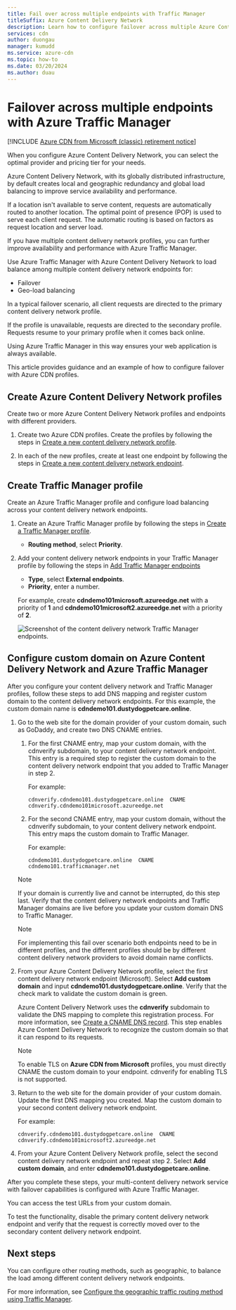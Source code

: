 ```yaml
---
title: Fail over across multiple endpoints with Traffic Manager
titleSuffix: Azure Content Delivery Network
description: Learn how to configure failover across multiple Azure Content Delivery Network endpoints by using Azure Traffic Manager.
services: cdn
author: duongau
manager: kumudd
ms.service: azure-cdn
ms.topic: how-to
ms.date: 03/20/2024
ms.author: duau
---
```


# Failover across multiple endpoints with Azure Traffic Manager

[!INCLUDE [Azure CDN from Microsoft (classic) retirement notice](../../includes/cdn-classic-retirement.md)]

When you configure Azure Content Delivery Network, you can select the optimal provider and pricing tier for your needs.

Azure Content Delivery Network, with its globally distributed infrastructure, by default creates local and geographic redundancy and global load balancing to improve service availability and performance.

If a location isn't available to serve content, requests are automatically routed to another location. The optimal point of presence (POP) is used to serve each client request. The automatic routing is based on factors as request location and server load.

If you have multiple content delivery network profiles, you can further improve availability and performance with Azure Traffic Manager.

Use Azure Traffic Manager with Azure Content Delivery Network to load balance among multiple content delivery network endpoints for:

- Failover
- Geo-load balancing

In a typical failover scenario, all client requests are directed to the primary content delivery network profile.

If the profile is unavailable, requests are directed to the secondary profile. Requests resume to your primary profile when it comes back online.

Using Azure Traffic Manager in this way ensures your web application is always available.

This article provides guidance and an example of how to configure failover with Azure CDN profiles.

<a name='create-azure-cdn-profiles'></a>

## Create Azure Content Delivery Network profiles

Create two or more Azure Content Delivery Network profiles and endpoints with different providers.

1. Create two Azure CDN profiles. Create the profiles by following the steps in [Create a new content delivery network profile](cdn-create-new-endpoint.md#create-a-new-cdn-profile).

2. In each of the new profiles, create at least one endpoint by following the steps in [Create a new content delivery network endpoint](cdn-create-new-endpoint.md#create-a-new-cdn-endpoint).

## Create Traffic Manager profile

Create an Azure Traffic Manager profile and configure load balancing across your content delivery network endpoints.

1. Create an Azure Traffic Manager profile by following the steps in [Create a Traffic Manager profile](../traffic-manager/quickstart-create-traffic-manager-profile.md).

    - **Routing method**, select **Priority**.

2. Add your content delivery network endpoints in your Traffic Manager profile by following the steps in [Add Traffic Manager endpoints](../traffic-manager/quickstart-create-traffic-manager-profile.md#add-traffic-manager-endpoints)

    - **Type**, select **External endpoints**.
    - **Priority**, enter a number.

    For example, create **cdndemo101microsoft.azureedge.net** with a priority of **1** and **cdndemo101microsoft2.azureedge.net** with a priority of **2**.

   ![Screenshot of the content delivery network Traffic Manager endpoints.](./media/cdn-traffic-manager/cdn-traffic-manager-endpoints.png)

<a name='configure-custom-domain-on-azure-cdn-and-azure-traffic-manager'></a>

## Configure custom domain on Azure Content Delivery Network and Azure Traffic Manager

After you configure your content delivery network and Traffic Manager profiles, follow these steps to add DNS mapping and register custom domain to the content delivery network endpoints. For this example, the custom domain name is **cdndemo101.dustydogpetcare.online**.

1. Go to the web site for the domain provider of your custom domain, such as GoDaddy, and create two DNS CNAME entries.

    1. For the first CNAME entry, map your custom domain, with the cdnverify subdomain, to your content delivery network endpoint. This entry is a required step to register the custom domain to the content delivery network endpoint that you added to Traffic Manager in step 2.

        For example:
        
        `cdnverify.cdndemo101.dustydogpetcare.online  CNAME  cdnverify.cdndemo101microsoft.azureedge.net`

    1. For the second CNAME entry, map your custom domain, without the cdnverify subdomain, to your content delivery network endpoint. This entry maps the custom domain to Traffic Manager.

        For example:
    
        `cdndemo101.dustydogpetcare.online  CNAME  cdndemo101.trafficmanager.net`

    > [!NOTE]
    > If your domain is currently live and cannot be interrupted, do this step last. Verify that the content delivery network endpoints and Traffic Manager domains are live before you update your custom domain DNS to Traffic Manager.
    >

    > [!NOTE]
    > For implementing this fail over scenario both endpoints need to be in different profiles, and the different profiles should be by different content delivery network providers to avoid domain name conflicts.
    >

2. From your Azure Content Delivery Network profile, select the first content delivery network endpoint (Microsoft). Select **Add custom domain** and input **cdndemo101.dustydogpetcare.online**. Verify that the check mark to validate the custom domain is green.

    Azure Content Delivery Network uses the **cdnverify** subdomain to validate the DNS mapping to complete this registration process. For more information, see [Create a CNAME DNS record](cdn-map-content-to-custom-domain.md#create-a-cname-dns-record). This step enables Azure Content Delivery Network to recognize the custom domain so that it can respond to its requests.

    > [!NOTE]
    > To enable TLS on **Azure CDN from Microsoft** profiles, you must directly CNAME the custom domain to your endpoint. cdnverify for enabling TLS is not supported.
    >

3. Return to the web site for the domain provider of your custom domain. Update the first DNS mapping you created. Map the custom domain to your second content delivery network endpoint.

    For example:

    `cdnverify.cdndemo101.dustydogpetcare.online  CNAME  cdnverify.cdndemo101microsoft2.azureedge.net`

4. From your Azure Content Delivery Network profile, select the second content delivery network endpoint and repeat step 2. Select **Add custom domain**, and enter **cdndemo101.dustydogpetcare.online**.

After you complete these steps, your multi-content delivery network service with failover capabilities is configured with Azure Traffic Manager.

You can access the test URLs from your custom domain.

To test the functionality, disable the primary content delivery network endpoint and verify that the request is correctly moved over to the secondary content delivery network endpoint.

## Next steps

You can configure other routing methods, such as geographic, to balance the load among different content delivery network endpoints.

For more information, see [Configure the geographic traffic routing method using Traffic Manager](../traffic-manager/traffic-manager-configure-geographic-routing-method.md).
